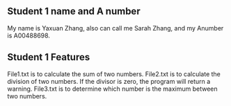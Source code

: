 ## Student 1 name and A number
My name is Yaxuan Zhang, also can call me Sarah Zhang, and my Anumber is A00488698.
## Student 1 Features
File1.txt is to calculate the sum of two numbers.
File2.txt is to calculate the division of two numbers. If the divisor is zero, the program will return a warning.
File3.txt is to determine which number is the maximum between two numbers.

